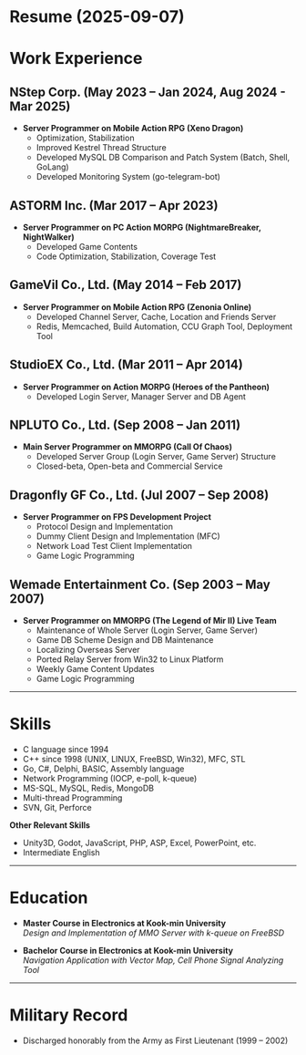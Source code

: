 # Resume (2025-09-07)

# Work Experience

## NStep Corp. (May 2023 – Jan 2024, Aug 2024 - Mar 2025)
- **Server Programmer on Mobile Action RPG (Xeno Dragon)**
	- Optimization, Stabilization  
	- Improved Kestrel Thread Structure  
	- Developed MySQL DB Comparison and Patch System (Batch, Shell, GoLang)  
	- Developed Monitoring System (go-telegram-bot)  

## ASTORM Inc. (Mar 2017 – Apr 2023)
- **Server Programmer on PC Action MORPG (NightmareBreaker, NightWalker)**
	- Developed Game Contents  
	- Code Optimization, Stabilization, Coverage Test  

## GameVil Co., Ltd. (May 2014 – Feb 2017)
- **Server Programmer on Mobile Action RPG (Zenonia Online)**
	- Developed Channel Server, Cache, Location and Friends Server  
	- Redis, Memcached, Build Automation, CCU Graph Tool, Deployment Tool  

## StudioEX Co., Ltd. (Mar 2011 – Apr 2014)
- **Server Programmer on Action MORPG (Heroes of the Pantheon)**
	- Developed Login Server, Manager Server and DB Agent  

## NPLUTO Co., Ltd. (Sep 2008 – Jan 2011)
- **Main Server Programmer on MMORPG (Call Of Chaos)**
	- Developed Server Group (Login Server, Game Server) Structure  
	- Closed-beta, Open-beta and Commercial Service  

## Dragonfly GF Co., Ltd. (Jul 2007 – Sep 2008)
- **Server Programmer on FPS Development Project**
	- Protocol Design and Implementation  
	- Dummy Client Design and Implementation (MFC)  
	- Network Load Test Client Implementation  
	- Game Logic Programming  

## Wemade Entertainment Co. (Sep 2003 – May 2007)
- **Server Programmer on MMORPG (The Legend of Mir II) Live Team**
	- Maintenance of Whole Server (Login Server, Game Server)  
	- Game DB Scheme Design and DB Maintenance  
	- Localizing Overseas Server  
	- Ported Relay Server from Win32 to Linux Platform  
	- Weekly Game Content Updates  
	- Game Logic Programming  

---

# Skills

- C language since 1994  
- C++ since 1998 (UNIX, LINUX, FreeBSD, Win32), MFC, STL  
- Go, C#, Delphi, BASIC, Assembly language  
- Network Programming (IOCP, e-poll, k-queue)
- MS-SQL, MySQL, Redis, MongoDB
- Multi-thread Programming  
- SVN, Git, Perforce

**Other Relevant Skills**  
- Unity3D, Godot, JavaScript, PHP, ASP, Excel, PowerPoint, etc.  
- Intermediate English  

---

# Education

- **Master Course in Electronics at Kook-min University**  
  *Design and Implementation of MMO Server with k-queue on FreeBSD*  

- **Bachelor Course in Electronics at Kook-min University**  
  *Navigation Application with Vector Map, Cell Phone Signal Analyzing Tool*  

---

# Military Record

- Discharged honorably from the Army as First Lieutenant (1999 – 2002)  
